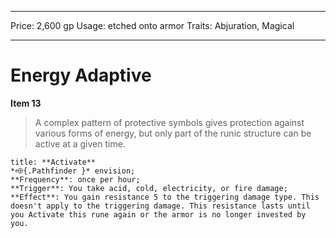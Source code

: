 
---
Price: 2,600 gp
Usage: etched onto armor
Traits: Abjuration, Magical

---

# Energy Adaptive

**Item 13**

> A complex pattern of protective symbols gives protection against various forms of energy, but only part of the runic structure can be active at a given time.

```ad-embed-ability
title: **Activate**
*⬲{.Pathfinder }* envision; 
**Frequency**: once per hour;
**Trigger**: You take acid, cold, electricity, or fire damage;
**Effect**: You gain resistance 5 to the triggering damage type. This doesn't apply to the triggering damage. This resistance lasts until you Activate this rune again or the armor is no longer invested by you.

```
